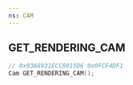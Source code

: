 ```yaml
---
ns: CAM
---
```

## GET_RENDERING_CAM

```c
// 0x03A8931ECC8015D6 0x0FCF4DF1
Cam GET_RENDERING_CAM();
```

